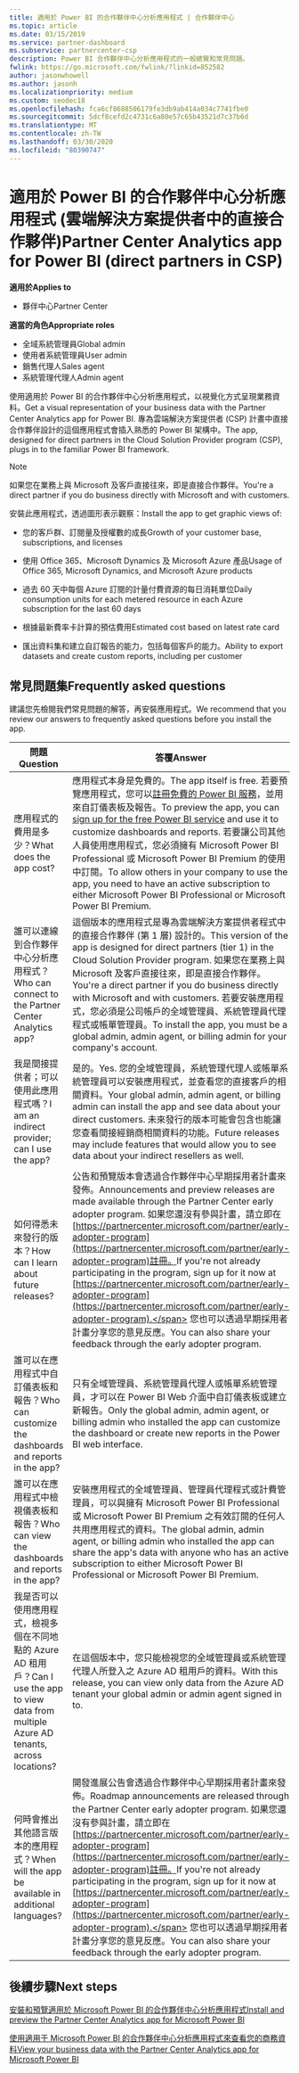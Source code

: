 ```yaml
---
title: 適用於 Power BI 的合作夥伴中心分析應用程式 | 合作夥伴中心
ms.topic: article
ms.date: 03/15/2019
ms.service: partner-dashboard
ms.subservice: partnercenter-csp
description: Power BI 合作夥伴中心分析應用程式的一般總覽和常見問題。
fwlink: https://go.microsoft.com/fwlink/?linkid=852582
author: jasonwhowell
ms.author: jasonh
ms.localizationpriority: medium
ms.custom: seodec18
ms.openlocfilehash: fca6cf8688506179fe3db9ab414a034c7741fbe0
ms.sourcegitcommit: 5dcf8cefd2c4731c6a80e57c65b43521d7c37b6d
ms.translationtype: MT
ms.contentlocale: zh-TW
ms.lasthandoff: 03/30/2020
ms.locfileid: "80390747"
---
```

# <a name="partner-center-analytics-app-for-power-bi-direct-partners-in-csp"></a><span data-ttu-id="3e823-103">適用於 Power BI 的合作夥伴中心分析應用程式 (雲端解決方案提供者中的直接合作夥伴)</span><span class="sxs-lookup"><span data-stu-id="3e823-103">Partner Center Analytics app for Power BI (direct partners in CSP)</span></span>

<span data-ttu-id="3e823-104">**適用於**</span><span class="sxs-lookup"><span data-stu-id="3e823-104">**Applies to**</span></span>

- <span data-ttu-id="3e823-105">夥伴中心</span><span class="sxs-lookup"><span data-stu-id="3e823-105">Partner Center</span></span>

<span data-ttu-id="3e823-106">**適當的角色**</span><span class="sxs-lookup"><span data-stu-id="3e823-106">**Appropriate roles**</span></span>
-   <span data-ttu-id="3e823-107">全域系統管理員</span><span class="sxs-lookup"><span data-stu-id="3e823-107">Global admin</span></span>
-   <span data-ttu-id="3e823-108">使用者系統管理員</span><span class="sxs-lookup"><span data-stu-id="3e823-108">User admin</span></span>
-   <span data-ttu-id="3e823-109">銷售代理人</span><span class="sxs-lookup"><span data-stu-id="3e823-109">Sales agent</span></span>
-   <span data-ttu-id="3e823-110">系統管理代理人</span><span class="sxs-lookup"><span data-stu-id="3e823-110">Admin agent</span></span>

<span data-ttu-id="3e823-111">使用適用於 Power BI 的合作夥伴中心分析應用程式，以視覺化方式呈現業務資料。</span><span class="sxs-lookup"><span data-stu-id="3e823-111">Get a visual representation of your business data with the Partner Center Analytics app for Power BI.</span></span> <span data-ttu-id="3e823-112">專為雲端解決方案提供者 (CSP) 計畫中直接合作夥伴設計的這個應用程式會插入熟悉的 Power BI 架構中。</span><span class="sxs-lookup"><span data-stu-id="3e823-112">The app, designed for direct partners in the Cloud Solution Provider program (CSP), plugs in to the familiar Power BI framework.</span></span> 

> [!NOTE]  
> <span data-ttu-id="3e823-113">如果您在業務上與 Microsoft 及客戶直接往來，即是直接合作夥伴。</span><span class="sxs-lookup"><span data-stu-id="3e823-113">You're a direct partner if you do business directly with Microsoft and with customers.</span></span> 

<span data-ttu-id="3e823-114">安裝此應用程式，透過圖形表示觀察：</span><span class="sxs-lookup"><span data-stu-id="3e823-114">Install the app to get graphic views of:</span></span> 

-   <span data-ttu-id="3e823-115">您的客戶群、訂閱量及授權數的成長</span><span class="sxs-lookup"><span data-stu-id="3e823-115">Growth of your customer base, subscriptions, and licenses</span></span>

-   <span data-ttu-id="3e823-116">使用 Office 365、Microsoft Dynamics 及 Microsoft Azure 產品</span><span class="sxs-lookup"><span data-stu-id="3e823-116">Usage of Office 365, Microsoft Dynamics, and Microsoft Azure products</span></span>

-   <span data-ttu-id="3e823-117">過去 60 天中每個 Azure 訂閱的計量付費資源的每日消耗單位</span><span class="sxs-lookup"><span data-stu-id="3e823-117">Daily consumption units for each metered resource in each Azure subscription for the last 60 days</span></span>

-   <span data-ttu-id="3e823-118">根據最新費率卡計算的預估費用</span><span class="sxs-lookup"><span data-stu-id="3e823-118">Estimated cost based on latest rate card</span></span>

-   <span data-ttu-id="3e823-119">匯出資料集和建立自訂報告的能力，包括每個客戶的能力。</span><span class="sxs-lookup"><span data-stu-id="3e823-119">Ability to export datasets and create custom reports, including per customer</span></span>

## <a name="frequently-asked-questions"></a><span data-ttu-id="3e823-120">常見問題集</span><span class="sxs-lookup"><span data-stu-id="3e823-120">Frequently asked questions</span></span>

<span data-ttu-id="3e823-121">建議您先檢閱我們常見問題的解答，再安裝應用程式。</span><span class="sxs-lookup"><span data-stu-id="3e823-121">We recommend that you review our answers to frequently asked questions before you install the app.</span></span> 

| <span data-ttu-id="3e823-122">**問題**</span><span class="sxs-lookup"><span data-stu-id="3e823-122">**Question**</span></span> | <span data-ttu-id="3e823-123">**答覆**</span><span class="sxs-lookup"><span data-stu-id="3e823-123">**Answer**</span></span> |
| --- | ---------- |
| <span data-ttu-id="3e823-124">應用程式的費用是多少？</span><span class="sxs-lookup"><span data-stu-id="3e823-124">What does the app cost?</span></span> | <span data-ttu-id="3e823-125">應用程式本身是免費的。</span><span class="sxs-lookup"><span data-stu-id="3e823-125">The app itself is free.</span></span> <span data-ttu-id="3e823-126">若要預覽應用程式，您可以[註冊免費的 Power BI 服務](https://go.microsoft.com/fwlink/p/?linkid=845347)，並用來自訂儀表板及報告。</span><span class="sxs-lookup"><span data-stu-id="3e823-126">To preview the app, you can [sign up for the free Power BI service](https://go.microsoft.com/fwlink/p/?linkid=845347) and use it to customize dashboards and reports.</span></span> <span data-ttu-id="3e823-127">若要讓公司其他人員使用應用程式，您必須擁有 Microsoft Power BI Professional 或 Microsoft Power BI Premium 的使用中訂閱。</span><span class="sxs-lookup"><span data-stu-id="3e823-127">To allow others in your company to use the app, you need to have an active subscription to either Microsoft Power BI Professional or Microsoft Power BI Premium.</span></span> |
| <span data-ttu-id="3e823-128">誰可以連線到合作夥伴中心分析應用程式？</span><span class="sxs-lookup"><span data-stu-id="3e823-128">Who can connect to the Partner Center Analytics app?</span></span> | <span data-ttu-id="3e823-129">這個版本的應用程式是專為雲端解決方案提供者程式中的直接合作夥伴 (第 1 層) 設計的。</span><span class="sxs-lookup"><span data-stu-id="3e823-129">This version of the app is designed for direct partners (tier 1) in the Cloud Solution Provider program.</span></span> <span data-ttu-id="3e823-130">如果您在業務上與 Microsoft 及客戶直接往來，即是直接合作夥伴。</span><span class="sxs-lookup"><span data-stu-id="3e823-130">You're a direct partner if you do business directly with Microsoft and with customers.</span></span> <span data-ttu-id="3e823-131">若要安裝應用程式，您必須是公司帳戶的全域管理員、系統管理員代理程式或帳單管理員。</span><span class="sxs-lookup"><span data-stu-id="3e823-131">To install the app, you must be a global admin, admin agent, or billing admin for your company's account.</span></span> |
| <span data-ttu-id="3e823-132">我是間接提供者；可以使用此應用程式嗎？</span><span class="sxs-lookup"><span data-stu-id="3e823-132">I am an indirect provider; can I use the app?</span></span> | <span data-ttu-id="3e823-133">是的。</span><span class="sxs-lookup"><span data-stu-id="3e823-133">Yes.</span></span> <span data-ttu-id="3e823-134">您的全域管理員，系統管理代理人或帳單系統管理員可以安裝應用程式，並查看您的直接客戶的相關資料。</span><span class="sxs-lookup"><span data-stu-id="3e823-134">Your global admin, admin agent, or billing admin can install the app and see data about your direct customers.</span></span> <span data-ttu-id="3e823-135">未來發行的版本可能會包含也能讓您查看間接經銷商相關資料的功能。</span><span class="sxs-lookup"><span data-stu-id="3e823-135">Future releases may include features that would allow you to see data about your indirect resellers as well.</span></span> |
| <span data-ttu-id="3e823-136">如何得悉未來發行的版本？</span><span class="sxs-lookup"><span data-stu-id="3e823-136">How can I learn about future releases?</span></span> | <span data-ttu-id="3e823-137">公告和預覽版本會透過合作夥伴中心早期採用者計畫來發佈。</span><span class="sxs-lookup"><span data-stu-id="3e823-137">Announcements and preview releases are made available through the Partner Center early adopter program.</span></span> <span data-ttu-id="3e823-138">如果您還沒有參與計畫，請立即在[https://partnercenter.microsoft.com/partner/early-adopter-program](https://partnercenter.microsoft.com/partner/early-adopter-program)註冊。</span><span class="sxs-lookup"><span data-stu-id="3e823-138">If you're not already participating in the program, sign up for it now at [https://partnercenter.microsoft.com/partner/early-adopter-program](https://partnercenter.microsoft.com/partner/early-adopter-program).</span></span> <span data-ttu-id="3e823-139">您也可以透過早期採用者計畫分享您的意見反應。</span><span class="sxs-lookup"><span data-stu-id="3e823-139">You can also share your feedback through the early adopter program.</span></span> |
| <span data-ttu-id="3e823-140">誰可以在應用程式中自訂儀表板和報告？</span><span class="sxs-lookup"><span data-stu-id="3e823-140">Who can customize the dashboards and reports in the app?</span></span> | <span data-ttu-id="3e823-141">只有全域管理員、系統管理員代理人或帳單系統管理員，才可以在 Power BI Web 介面中自訂儀表板或建立新報告。</span><span class="sxs-lookup"><span data-stu-id="3e823-141">Only the global admin, admin agent, or billing admin who installed the app can customize the dashboard or create new reports in the Power BI web interface.</span></span> |
| <span data-ttu-id="3e823-142">誰可以在應用程式中檢視儀表板和報告？</span><span class="sxs-lookup"><span data-stu-id="3e823-142">Who can view the dashboards and reports in the app?</span></span> | <span data-ttu-id="3e823-143">安裝應用程式的全域管理員、管理員代理程式或計費管理員，可以與擁有 Microsoft Power BI Professional 或 Microsoft Power BI Premium 之有效訂閱的任何人共用應用程式的資料。</span><span class="sxs-lookup"><span data-stu-id="3e823-143">The global admin, admin agent, or billing admin who installed the app can share the app's data with anyone who has an active subscription to either Microsoft Power BI Professional or Microsoft Power BI Premium.</span></span> |
| <span data-ttu-id="3e823-144">我是否可以使用應用程式，檢視多個在不同地點的 Azure AD 租用戶？</span><span class="sxs-lookup"><span data-stu-id="3e823-144">Can I use the app to view data from multiple Azure AD tenants, across locations?</span></span> | <span data-ttu-id="3e823-145">在這個版本中，您只能檢視您的全域管理員或系統管理代理人所登入之 Azure AD 租用戶的資料。</span><span class="sxs-lookup"><span data-stu-id="3e823-145">With this release, you can view only data from the Azure AD tenant your global admin or admin agent signed in to.</span></span> | 
| <span data-ttu-id="3e823-146">何時會推出其他語言版本的應用程式？</span><span class="sxs-lookup"><span data-stu-id="3e823-146">When will the app be available in additional languages?</span></span> | <span data-ttu-id="3e823-147">開發進展公告會透過合作夥伴中心早期採用者計畫來發佈。</span><span class="sxs-lookup"><span data-stu-id="3e823-147">Roadmap announcements are released through the Partner Center early adopter program.</span></span> <span data-ttu-id="3e823-148">如果您還沒有參與計畫，請立即在[https://partnercenter.microsoft.com/partner/early-adopter-program](https://partnercenter.microsoft.com/partner/early-adopter-program)註冊。</span><span class="sxs-lookup"><span data-stu-id="3e823-148">If you're not already participating in the program, sign up for it now at [https://partnercenter.microsoft.com/partner/early-adopter-program](https://partnercenter.microsoft.com/partner/early-adopter-program).</span></span> <span data-ttu-id="3e823-149">您也可以透過早期採用者計畫分享您的意見反應。</span><span class="sxs-lookup"><span data-stu-id="3e823-149">You can also share your feedback through the early adopter program.</span></span> | 



## <a name="next-steps"></a><span data-ttu-id="3e823-150">後續步驟</span><span class="sxs-lookup"><span data-stu-id="3e823-150">Next steps</span></span>

[<span data-ttu-id="3e823-151">安裝和預覽適用於 Microsoft Power BI 的合作夥伴中心分析應用程式</span><span class="sxs-lookup"><span data-stu-id="3e823-151">Install and preview the Partner Center Analytics app for Microsoft Power BI</span></span>](power-bi-app-for-direct-partners-install.md)

[<span data-ttu-id="3e823-152">使用適用于 Microsoft Power BI 的合作夥伴中心分析應用程式來查看您的商務資料</span><span class="sxs-lookup"><span data-stu-id="3e823-152">View your business data with the Partner Center Analytics app for Microsoft Power BI</span></span>](power-bi-app-for-direct-partners-use.md)
